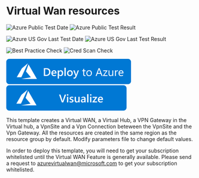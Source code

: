 # Virtual Wan resources

![Azure Public Test Date](https://azurequickstartsservice.blob.core.windows.net/badges/101-virtual-wan/PublicLastTestDate.svg)
![Azure Public Test Result](https://azurequickstartsservice.blob.core.windows.net/badges/101-virtual-wan/PublicDeployment.svg)

![Azure US Gov Last Test Date](https://azurequickstartsservice.blob.core.windows.net/badges/101-virtual-wan/FairfaxLastTestDate.svg)
![Azure US Gov Last Test Result](https://azurequickstartsservice.blob.core.windows.net/badges/101-virtual-wan/FairfaxDeployment.svg)

![Best Practice Check](https://azurequickstartsservice.blob.core.windows.net/badges/101-virtual-wan/BestPracticeResult.svg)
![Cred Scan Check](https://azurequickstartsservice.blob.core.windows.net/badges/101-virtual-wan/CredScanResult.svg)

[![Deploy To Azure](https://raw.githubusercontent.com/Azure/azure-quickstart-templates/master/1-CONTRIBUTION-GUIDE/images/deploytoazure.svg?sanitize=true)]("https://portal.azure.com/#create/Microsoft.Template/uri/https%3A%2F%2Fraw.githubusercontent.com%2FAzure%2Fazure-quickstart-templates%2Fmaster%2F101-virtual-wan%2Fazuredeploy.json")  [![Visualize](https://raw.githubusercontent.com/Azure/azure-quickstart-templates/master/1-CONTRIBUTION-GUIDE/images/visualizebutton.svg?sanitize=true)]("http://armviz.io/#/?load=https%3A%2F%2Fraw.githubusercontent.com%2FAzure%2Fazure-quickstart-templates%2Fmaster%2F101-virtual-wan%2Fazuredeploy.json")
    


    


This template creates a Virtual WAN, a Virtual Hub, a VPN Gateway in the Virtual hub, a VpnSite and a Vpn Connection beteween the VpnSite and the Vpn Gateway. All the resources are created in the same region as the resource group by default. Modify parameters file to change default values.

In order to deploy this template, you will need to get your subscription whitelisted until the Virtual WAN Feature is generally available. Please send a request to azurevirtualwan@microsoft.com to get your subscription whitelisted.

